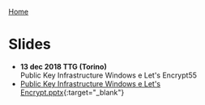 [Home](/)
# Slides
 
* __13 dec 2018 TTG (Torino)__\
Public Key Infrastructure Windows e Let's Encrypt55
* [Public Key Infrastructure Windows e Let's Encrypt.pptx](2018-12-TTG/Public%20Key%20Infrastructure%20Windows%20e%20Let's%20Encrypt.pptx){:target="_blank"}

